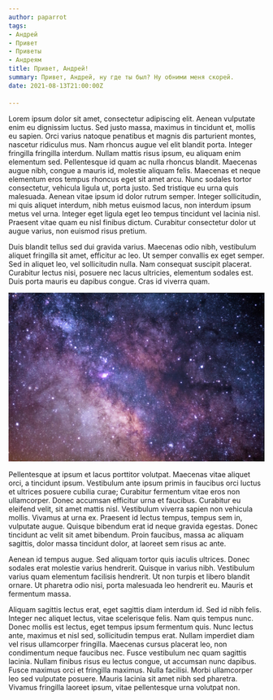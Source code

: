 ```yaml
---
author: paparrot
tags:
- Андрей
- Привет
- Приветы
- Андреям
title: Привет, Андрей!
summary: Привет, Андрей, ну где ты был? Ну обними меня скорей.
date: 2021-08-13T21:00:00Z

---
```

Lorem ipsum dolor sit amet, consectetur adipiscing elit. Aenean vulputate enim eu dignissim luctus. Sed justo massa, maximus in tincidunt et, mollis eu sapien. Orci varius natoque penatibus et magnis dis parturient montes, nascetur ridiculus mus. Nam rhoncus augue vel elit blandit porta. Integer fringilla fringilla interdum. Nullam mattis risus ipsum, eu aliquam enim elementum sed. Pellentesque id quam ac nulla rhoncus blandit. Maecenas augue nibh, congue a mauris id, molestie aliquam felis. Maecenas et neque elementum eros tempus rhoncus eget sit amet arcu. Nunc sodales tortor consectetur, vehicula ligula ut, porta justo. Sed tristique eu urna quis malesuada. Aenean vitae ipsum id dolor rutrum semper. Integer sollicitudin, mi quis aliquet interdum, nibh metus euismod lacus, non interdum ipsum metus vel urna. Integer eget ligula eget leo tempus tincidunt vel lacinia nisl. Praesent vitae quam eu nisl finibus dictum. Curabitur consectetur dolor ut augue varius, non euismod risus pretium.

Duis blandit tellus sed dui gravida varius. Maecenas odio nibh, vestibulum aliquet fringilla sit amet, efficitur ac leo. Ut semper convallis ex eget semper. Sed in aliquet leo, vel sollicitudin nulla. Nam consequat suscipit placerat. Curabitur lectus nisi, posuere nec lacus ultricies, elementum sodales est. Duis porta mauris eu dapibus congue. Cras id viverra quam.

![](/static/img/jeremy-thomas-4dpaqftbvka-unsplash.jpg)

Pellentesque at ipsum et lacus porttitor volutpat. Maecenas vitae aliquet orci, a tincidunt ipsum. Vestibulum ante ipsum primis in faucibus orci luctus et ultrices posuere cubilia curae; Curabitur fermentum vitae eros non ullamcorper. Donec accumsan efficitur urna et faucibus. Curabitur eu eleifend velit, sit amet mattis nisl. Vestibulum viverra sapien non vehicula mollis. Vivamus at urna ex. Praesent id lectus tempus, tempus sem in, vulputate augue. Quisque bibendum erat id neque gravida egestas. Donec tincidunt ac velit sit amet bibendum. Proin faucibus, massa ac aliquam sagittis, dolor massa tincidunt dolor, at laoreet sem risus ac ante.

Aenean id tempus augue. Sed aliquam tortor quis iaculis ultrices. Donec sodales erat molestie varius hendrerit. Quisque in varius nibh. Vestibulum varius quam elementum facilisis hendrerit. Ut non turpis et libero blandit ornare. Ut pharetra odio nisi, porta malesuada leo hendrerit eu. Mauris et fermentum massa.

Aliquam sagittis lectus erat, eget sagittis diam interdum id. Sed id nibh felis. Integer nec aliquet lectus, vitae scelerisque felis. Nam quis tempus nunc. Donec mollis est lectus, eget tempus ipsum fermentum quis. Nunc lectus ante, maximus et nisl sed, sollicitudin tempus erat. Nullam imperdiet diam vel risus ullamcorper fringilla. Maecenas cursus placerat leo, non condimentum neque faucibus nec. Fusce vestibulum nec quam sagittis lacinia. Nullam finibus risus eu lectus congue, ut accumsan nunc dapibus. Fusce maximus orci et fringilla maximus. Nulla facilisi. Morbi ullamcorper leo sed vulputate posuere. Mauris lacinia sit amet nibh sed pharetra. Vivamus fringilla laoreet ipsum, vitae pellentesque urna volutpat non.